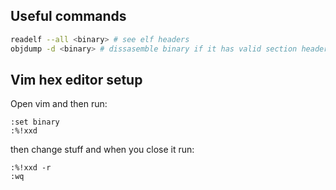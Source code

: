## Useful commands

```bash
readelf --all <binary> # see elf headers
objdump -d <binary> # dissasemble binary if it has valid section headers
```

## Vim hex editor setup
Open vim and then run:
```vim
:set binary
:%!xxd
```
then change stuff and when you close it run:
```vim
:%!xxd -r
:wq
```
